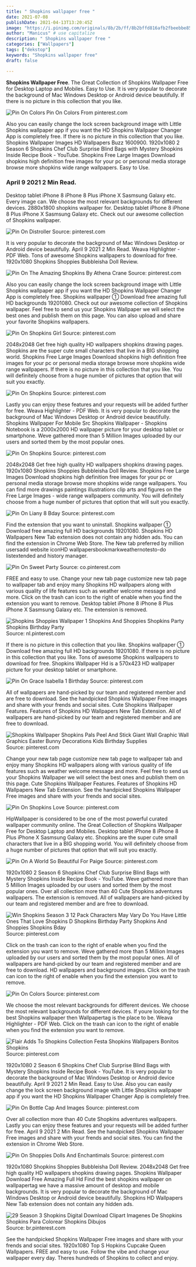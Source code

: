 ```yaml
---
title: " Shopkins wallpaper free "
date: 2021-07-08
publishDate: 2021-04-13T13:20:45Z
image: "https://i.pinimg.com/originals/8b/2b/ff/8b2bffd816afb2fbeebbe852d39d6444.jpg"
author: "Manicus" # use capitalize
description: " Shopkins wallpaper free "
categories: ["Wallpapers"]
tags: ["dekstop"]
keywords: "Shopkins wallpaper free"
draft: false

---
```



**Shopkins Wallpaper Free**. The Great Collection of Shopkins Wallpaper Free for Desktop Laptop and Mobiles. Easy to Use. It is very popular to decorate the background of Mac Windows Desktop or Android device beautifully. If there is no picture in this collection that you like.

![Pin On Colors](https://i.pinimg.com/originals/18/1d/d4/181dd49c93dd935a9940c2d5c57d432d.jpg "Pin On Colors")
Pin On Colors From pinterest.com


Also you can easily change the lock screen background image with Little Shopkins wallpaper app if you want the HD Shopkins Wallpaper Changer App is completely free. If there is no picture in this collection that you like. Shopkins Wallpaper Images HD Wallpapers Buzz 1600900. 1920x1080 2 Season 6 Shopkins Chef Club Surprise Blind Bags with Mystery Shopkins Inside Recipe Book - YouTube. Shopkins Free Large Images Download shopkins high definition free images for your pc or personal media storage browse more shopkins wide range wallpapers. Easy to Use.

### April 9 2021 2 Min Read.

Desktop tablet iPhone 8 iPhone 8 Plus iPhone X Sasmsung Galaxy etc. Every image can. We choose the most relevant backgrounds for different devices. 2880x1800 shopkins wallpaper for. Desktop tablet iPhone 8 iPhone 8 Plus iPhone X Sasmsung Galaxy etc. Check out our awesome collection of Shopkins wallpaper.


![Pin On Distroller](https://i.pinimg.com/originals/a6/c7/a8/a6c7a85c0533027f4b5851ba985c632d.png "Pin On Distroller")
Source: pinterest.com

It is very popular to decorate the background of Mac Windows Desktop or Android device beautifully. April 9 2021 2 Min Read. Weava Highlighter - PDF Web. Tons of awesome Shopkins wallpapers to download for free. 1920x1080 Shopkins Shoppies Bubbleisha Doll Review.

![Pin On The Amazing Shopkins By Athena Crane](https://i.pinimg.com/originals/1c/ca/29/1cca2932957085f314574289304da95e.png "Pin On The Amazing Shopkins By Athena Crane")
Source: pinterest.com

Also you can easily change the lock screen background image with Little Shopkins wallpaper app if you want the HD Shopkins Wallpaper Changer App is completely free. Shopkins wallpaper ① Download free amazing full HD backgrounds 19201080. Check out our awesome collection of Shopkins wallpaper. Feel free to send us your Shopkins Wallpaper we will select the best ones and publish them on this page. You can also upload and share your favorite Shopkins wallpapers.

![Pin On Shopkins Girl](https://i.pinimg.com/originals/64/1d/b2/641db28b63818a08962d0f795394450d.jpg "Pin On Shopkins Girl")
Source: pinterest.com

2048x2048 Get free high quality HD wallpapers shopkins drawing pages. Shopkins are the super cute small characters that live in a BIG shopping world. Shopkins Free Large Images Download shopkins high definition free images for your pc or personal media storage browse more shopkins wide range wallpapers. If there is no picture in this collection that you like. You will definitely choose from a huge number of pictures that option that will suit you exactly.

![Pin On Shopkins](https://i.pinimg.com/originals/ba/31/b4/ba31b451501a10a48b0d1cf55cbb9d98.jpg "Pin On Shopkins")
Source: pinterest.com

Lastly you can enjoy these features and your requests will be added further for free. Weava Highlighter - PDF Web. It is very popular to decorate the background of Mac Windows Desktop or Android device beautifully. Shopkins Wallpaper For Mobile Src Shopkins Wallpaper - Shopkins Notebook is a 2000x2000 HD wallpaper picture for your desktop tablet or smartphone. Weve gathered more than 5 Million Images uploaded by our users and sorted them by the most popular ones.

![Pin On Shopkins](https://i.pinimg.com/originals/18/22/e3/1822e32038162072808b9496100f3f92.png "Pin On Shopkins")
Source: pinterest.com

2048x2048 Get free high quality HD wallpapers shopkins drawing pages. 1920x1080 Shopkins Shoppies Bubbleisha Doll Review. Shopkins Free Large Images Download shopkins high definition free images for your pc or personal media storage browse more shopkins wide range wallpapers. You can find more drawings paintings illustrations clip arts and figures on the Free Large Images - wide range wallpapers community. You will definitely choose from a huge number of pictures that option that will suit you exactly.

![Pin On Liany 8 Bday](https://i.pinimg.com/originals/08/1a/38/081a388c1fbeb58875b8723d71235f09.jpg "Pin On Liany 8 Bday")
Source: pinterest.com

Find the extension that you want to uninstall. Shopkins wallpaper ① Download free amazing full HD backgrounds 19201080. Shopkins HD Wallpapers New Tab extension does not contain any hidden ads. You can find the extension in Chrome Web Store. The New tab preferred by million usersadd website iconHD wallpapersbookmarkweathernotesto-do listextended and history manager.

![Pin On Sweet Party](https://i.pinimg.com/originals/37/16/f7/3716f786f8865a953ecd57ee5eeea370.jpg "Pin On Sweet Party")
Source: co.pinterest.com

FREE and easy to use. Change your new tab page customize new tab page to wallpaper tab and enjoy many Shopkins HD wallpapers along with various quality of life features such as weather welcome message and more. Click on the trash can icon to the right of enable when you find the extension you want to remove. Desktop tablet iPhone 8 iPhone 8 Plus iPhone X Sasmsung Galaxy etc. The extension is removed.

![Shopkins Shoppies Wallpaper 1 Shopkins And Shoppies Shopkins Party Shopkins Birthday Party](https://i.pinimg.com/originals/8b/8e/0f/8b8e0f1e31939d61a2974d16a5808259.jpg "Shopkins Shoppies Wallpaper 1 Shopkins And Shoppies Shopkins Party Shopkins Birthday Party")
Source: nl.pinterest.com

If there is no picture in this collection that you like. Shopkins wallpaper ① Download free amazing full HD backgrounds 19201080. If there is no picture in this collection that you like. Tons of awesome Shopkins wallpapers to download for free. Shopkins Wallpaper Hd is a 570x423 HD wallpaper picture for your desktop tablet or smartphone.

![Pin On Grace Isabella 1 Birthday](https://i.pinimg.com/474x/09/2d/e5/092de5fe63d5d2d5e698825cfcc3dc99.jpg "Pin On Grace Isabella 1 Birthday")
Source: pinterest.com

All of wallpapers are hand-picked by our team and registered member and are free to download. See the handpicked Shopkins Wallpaper Free images and share with your frends and social sites. Cute Shopkins Wallpaper Features. Features of Shopkins HD Wallpapers New Tab Extension. All of wallpapers are hand-picked by our team and registered member and are free to download.

![Shopkins Wallpaper Shopkins Pals Peel And Stick Giant Wall Graphic Wall Graphics Easter Bunny Decorations Kids Birthday Supplies](https://i.pinimg.com/564x/71/83/fd/7183fd9251c11702ccf29d0241c04cc5.jpg "Shopkins Wallpaper Shopkins Pals Peel And Stick Giant Wall Graphic Wall Graphics Easter Bunny Decorations Kids Birthday Supplies")
Source: pinterest.com

Change your new tab page customize new tab page to wallpaper tab and enjoy many Shopkins HD wallpapers along with various quality of life features such as weather welcome message and more. Feel free to send us your Shopkins Wallpaper we will select the best ones and publish them on this page. Cute Shopkins Wallpaper Features. Features of Shopkins HD Wallpapers New Tab Extension. See the handpicked Shopkins Wallpaper Free images and share with your frends and social sites.

![Pin On Shopkins Love](https://i.pinimg.com/originals/e1/7f/35/e17f35992d558563a4d7cb8753b2dde7.png "Pin On Shopkins Love")
Source: pinterest.com

HipWallpaper is considered to be one of the most powerful curated wallpaper community online. The Great Collection of Shopkins Wallpaper Free for Desktop Laptop and Mobiles. Desktop tablet iPhone 8 iPhone 8 Plus iPhone X Sasmsung Galaxy etc. Shopkins are the super cute small characters that live in a BIG shopping world. You will definitely choose from a huge number of pictures that option that will suit you exactly.

![Pin On A World So Beautiful For Paige](https://i.pinimg.com/originals/3a/fa/37/3afa37dc18c4296550a6f74d173e510a.jpg "Pin On A World So Beautiful For Paige")
Source: pinterest.com

1920x1080 2 Season 6 Shopkins Chef Club Surprise Blind Bags with Mystery Shopkins Inside Recipe Book - YouTube. Weve gathered more than 5 Million Images uploaded by our users and sorted them by the most popular ones. Over all collection more than 40 Cute Shopkins adventures wallpapers. The extension is removed. All of wallpapers are hand-picked by our team and registered member and are free to download.

![Win Shopkins Season 3 12 Pack Characters May Vary Do You Have Little Ones That Love Shopkins D Shopkins Birthday Party Shopkins And Shoppies Shopkins Bday](https://i.pinimg.com/originals/f5/7b/a4/f57ba4828a0629d76c3afaccb7f4d6b7.jpg "Win Shopkins Season 3 12 Pack Characters May Vary Do You Have Little Ones That Love Shopkins D Shopkins Birthday Party Shopkins And Shoppies Shopkins Bday")
Source: pinterest.com

Click on the trash can icon to the right of enable when you find the extension you want to remove. Weve gathered more than 5 Million Images uploaded by our users and sorted them by the most popular ones. All of wallpapers are hand-picked by our team and registered member and are free to download. HD wallpapers and background images. Click on the trash can icon to the right of enable when you find the extension you want to remove.

![Pin On Colors](https://i.pinimg.com/originals/18/1d/d4/181dd49c93dd935a9940c2d5c57d432d.jpg "Pin On Colors")
Source: pinterest.com

We choose the most relevant backgrounds for different devices. We choose the most relevant backgrounds for different devices. If youre looking for the best Shopkins wallpaper then Wallpapertag is the place to be. Weava Highlighter - PDF Web. Click on the trash can icon to the right of enable when you find the extension you want to remove.

![Flair Adds To Shopkins Collection Festa Shopkins Wallpapers Bonitos Shopkins](https://i.pinimg.com/originals/c8/2f/f6/c82ff6f0a246b1eb4eb13c2f2d3b5ee2.jpg "Flair Adds To Shopkins Collection Festa Shopkins Wallpapers Bonitos Shopkins")
Source: pinterest.com

1920x1080 2 Season 6 Shopkins Chef Club Surprise Blind Bags with Mystery Shopkins Inside Recipe Book - YouTube. It is very popular to decorate the background of Mac Windows Desktop or Android device beautifully. April 9 2021 2 Min Read. Easy to Use. Also you can easily change the lock screen background image with Little Shopkins wallpaper app if you want the HD Shopkins Wallpaper Changer App is completely free.

![Pin On Bottle Cap And Images](https://i.pinimg.com/originals/02/dd/58/02dd580b73b04d9d0aeadee8365f9faa.jpg "Pin On Bottle Cap And Images")
Source: pinterest.com

Over all collection more than 40 Cute Shopkins adventures wallpapers. Lastly you can enjoy these features and your requests will be added further for free. April 9 2021 2 Min Read. See the handpicked Shopkins Wallpaper Free images and share with your frends and social sites. You can find the extension in Chrome Web Store.

![Pin On Shoppies Dolls And Enchantimals](https://i.pinimg.com/originals/9c/21/53/9c21535b31057c654f08613a0cea3094.jpg "Pin On Shoppies Dolls And Enchantimals")
Source: pinterest.com

1920x1080 Shopkins Shoppies Bubbleisha Doll Review. 2048x2048 Get free high quality HD wallpapers shopkins drawing pages. Shopkins Wallpaper Download Free Amazing Full Hd Find the best shopkins wallpaper on wallpapertag we have a massive amount of desktop and mobile backgrounds. It is very popular to decorate the background of Mac Windows Desktop or Android device beautifully. Shopkins HD Wallpapers New Tab extension does not contain any hidden ads.

![29 Season 3 Shopkins Digital Download Clipart Imagenes De Shopkins Shopkins Para Colorear Shopkins Dibujos](https://i.pinimg.com/originals/8b/2b/ff/8b2bffd816afb2fbeebbe852d39d6444.jpg "29 Season 3 Shopkins Digital Download Clipart Imagenes De Shopkins Shopkins Para Colorear Shopkins Dibujos")
Source: br.pinterest.com

See the handpicked Shopkins Wallpaper Free images and share with your frends and social sites. 1920x1080 Top S Hopkins Cupcake Queen Wallpapers. FREE and easy to use. Follow the vibe and change your wallpaper every day. Theres hundreds of Shopkins to collect and enjoy.

